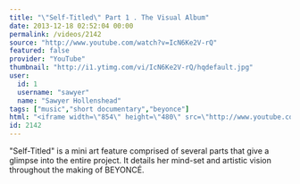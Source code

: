 ```yaml
---
title: "\"Self-Titled\" Part 1 . The Visual Album"
date: 2013-12-18 02:52:04 00:00
permalink: /videos/2142
source: "http://www.youtube.com/watch?v=IcN6Ke2V-rQ"
featured: false
provider: "YouTube"
thumbnail: "http://i1.ytimg.com/vi/IcN6Ke2V-rQ/hqdefault.jpg"
user:
  id: 1
  username: "sawyer"
  name: "Sawyer Hollenshead"
tags: ["music","short documentary","beyonce"]
html: "<iframe width=\"854\" height=\"480\" src=\"http://www.youtube.com/embed/IcN6Ke2V-rQ?wmode=transparent&feature=oembed\" frameborder=\"0\" allowfullscreen></iframe>"
id: 2142
---
```


"Self-Titled" is a mini art feature comprised of several parts that give a glimpse into the entire project. It details her mind-set and artistic vision throughout the making of BEYONCÉ.